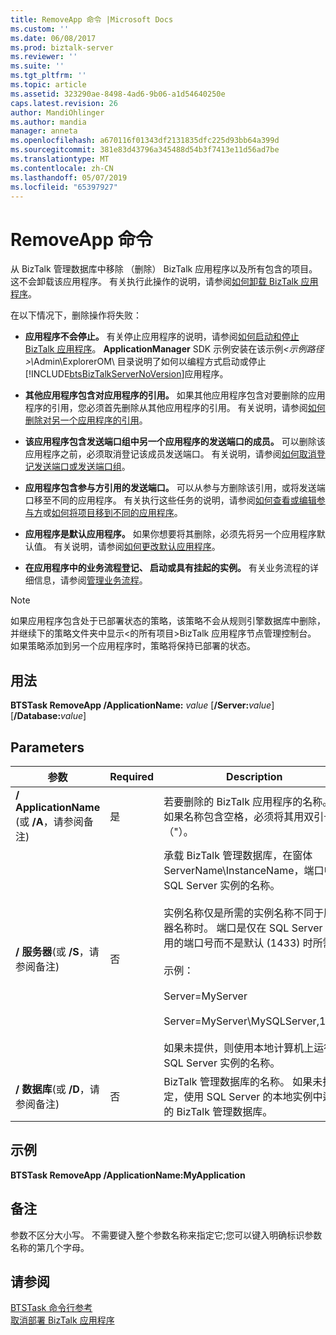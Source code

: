 ```yaml
---
title: RemoveApp 命令 |Microsoft Docs
ms.custom: ''
ms.date: 06/08/2017
ms.prod: biztalk-server
ms.reviewer: ''
ms.suite: ''
ms.tgt_pltfrm: ''
ms.topic: article
ms.assetid: 323290ae-8498-4ad6-9b06-a1d54640250e
caps.latest.revision: 26
author: MandiOhlinger
ms.author: mandia
manager: anneta
ms.openlocfilehash: a670116f01343df2131835dfc225d93bb64a399d
ms.sourcegitcommit: 381e83d43796a345488d54b3f7413e11d56ad7be
ms.translationtype: MT
ms.contentlocale: zh-CN
ms.lasthandoff: 05/07/2019
ms.locfileid: "65397927"
---
```

# <a name="removeapp-command"></a>RemoveApp 命令
从 BizTalk 管理数据库中移除 （删除） BizTalk 应用程序以及所有包含的项目。 这不会卸载该应用程序。 有关执行此操作的说明，请参阅[如何卸载 BizTalk 应用程序](../core/how-to-uninstall-a-biztalk-application.md)。  
  
 在以下情况下，删除操作将失败：  
  
- **应用程序不会停止。** 有关停止应用程序的说明，请参阅[如何启动和停止 BizTalk 应用程序](../core/how-to-start-and-stop-a-biztalk-application.md)。 **ApplicationManager** SDK 示例安装在该示例<em>\<示例路径\>\\</em>Admin\ExplorerOM\ 目录说明了如何以编程方式启动或停止[!INCLUDE[btsBizTalkServerNoVersion](../includes/btsbiztalkservernoversion-md.md)]应用程序。  
  
- **其他应用程序包含对应用程序的引用。** 如果其他应用程序包含对要删除的应用程序的引用，您必须首先删除从其他应用程序的引用。 有关说明，请参阅[如何删除对另一个应用程序的引用](../core/how-to-remove-a-reference-to-another-application.md)。  
  
- **该应用程序包含发送端口组中另一个应用程序的发送端口的成员。** 可以删除该应用程序之前，必须取消登记该成员发送端口。 有关说明，请参阅[如何取消登记发送端口或发送端口组](../core/how-to-unenlist-a-send-port-or-send-port-group.md)。  
  
- **应用程序包含参与方引用的发送端口。** 可以从参与方删除该引用，或将发送端口移至不同的应用程序。 有关执行这些任务的说明，请参阅[如何查看或编辑参与方](http://msdn.microsoft.com/library/42e6f3a0-8f7d-4f6c-ab05-a1fab7bf46ca)或[如何将项目移到不同的应用程序](../core/how-to-move-an-artifact-to-a-different-application.md)。  
  
- **应用程序是默认应用程序。** 如果你想要将其删除，必须先将另一个应用程序默认值。 有关说明，请参阅[如何更改默认应用程序](../core/how-to-change-the-default-application.md)。  
  
- **在应用程序中的业务流程登记、 启动或具有挂起的实例。** 有关业务流程的详细信息，请参阅[管理业务流程](../core/managing-orchestrations.md)。  
  
> [!NOTE]
>  如果应用程序包含处于已部署状态的策略，该策略不会从规则引擎数据库中删除，并继续下的策略文件夹中显示\<的所有项目\>BizTalk 应用程序节点管理控制台。 如果策略添加到另一个应用程序时，策略将保持已部署的状态。  
  
## <a name="usage"></a>用法  
 **BTSTask RemoveApp /ApplicationName:** *value* [**/Server:**<em>value</em>] [**/Database:**<em>value</em>]  
  
## <a name="parameters"></a>Parameters  
  
|参数|Required|Description|  
|---------------|--------------|-----------------|  
|**/ ApplicationName** (或 **/A**，请参阅备注)|是|若要删除的 BizTalk 应用程序的名称。 如果名称包含空格，必须将其用双引号 （"）。|  
|**/ 服务器**(或 **/S**，请参阅备注)|否|承载 BizTalk 管理数据库，在窗体 ServerName\InstanceName，端口中的 SQL Server 实例的名称。<br /><br /> 实例名称仅是所需的实例名称不同于服务器名称时。 端口是仅在 SQL Server 使用的端口号而不是默认 (1433) 时所需。<br /><br /> 示例：<br /><br /> Server=MyServer<br /><br /> Server=MyServer\MySQLServer,1533<br /><br /> 如果未提供，则使用本地计算机上运行的 SQL Server 实例的名称。|  
|**/ 数据库**(或 **/D**，请参阅备注)|否|BizTalk 管理数据库的名称。 如果未指定，使用 SQL Server 的本地实例中运行的 BizTalk 管理数据库。|  
  
## <a name="sample"></a>示例  
 **BTSTask RemoveApp /ApplicationName:MyApplication**  
  
## <a name="remarks"></a>备注  
 参数不区分大小写。 不需要键入整个参数名称来指定它;您可以键入明确标识参数名称的第几个字母。  
  
## <a name="see-also"></a>请参阅  
 [BTSTask 命令行参考](../core/btstask-command-line-reference.md)   
 [取消部署 BizTalk 应用程序](../core/undeploying-biztalk-applications.md)